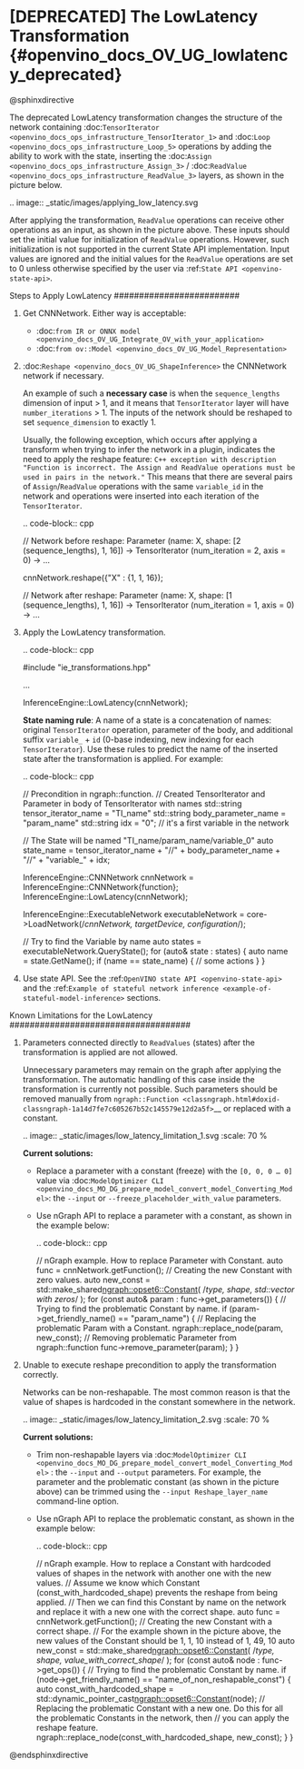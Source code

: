 # [DEPRECATED] The LowLatency Transformation {#openvino_docs_OV_UG_lowlatency_deprecated}

@sphinxdirective

The deprecated LowLatency transformation changes the structure of the network containing :doc:`TensorIterator <openvino_docs_ops_infrastructure_TensorIterator_1>` and :doc:`Loop <openvino_docs_ops_infrastructure_Loop_5>` operations by adding the ability to work with the state, inserting the :doc:`Assign <openvino_docs_ops_infrastructure_Assign_3>` / :doc:`ReadValue <openvino_docs_ops_infrastructure_ReadValue_3>` layers, as shown in the picture below.

.. image:: _static/images/applying_low_latency.svg

After applying the transformation, ``ReadValue`` operations can receive other operations as an input, as shown in the picture above. These inputs should set the initial value for initialization of ``ReadValue`` operations. However, such initialization is not supported in the current State API implementation. Input values are ignored and the initial values for the ``ReadValue`` operations are set to 0 unless otherwise specified by the user via :ref:`State API <openvino-state-api>`.

Steps to Apply LowLatency
#########################

1. Get CNNNetwork. Either way is acceptable:

   * :doc:`from IR or ONNX model <openvino_docs_OV_UG_Integrate_OV_with_your_application>`
   * :doc:`from ov::Model <openvino_docs_OV_UG_Model_Representation>`

2. :doc:`Reshape <openvino_docs_OV_UG_ShapeInference>` the CNNNetwork network if necessary.

   An example of such a **necessary case** is when the ``sequence_lengths`` dimension of input > 1, and it means that ``TensorIterator`` layer will have ``number_iterations`` > 1. The inputs of the network should be reshaped to set ``sequence_dimension`` to exactly 1.

   Usually, the following exception, which occurs after applying a transform when trying to infer the network in a plugin, indicates the need to apply the reshape feature: 
   ``C++ exception with description "Function is incorrect. The Assign and ReadValue operations must be used in pairs in the network."``
   This means that there are several pairs of ``Assign``/``ReadValue`` operations with the same ``variable_id`` in the network and operations were inserted into each iteration of the ``TensorIterator``.

   .. code-block:: cpp

      // Network before reshape: Parameter (name: X, shape: [2 (sequence_lengths), 1, 16]) -> TensorIterator (num_iteration = 2, axis = 0) -> ...

      cnnNetwork.reshape({"X" : {1, 1, 16});

      // Network after reshape: Parameter (name: X, shape: [1 (sequence_lengths), 1, 16]) -> TensorIterator (num_iteration = 1, axis = 0) -> ...


3. Apply the LowLatency transformation.

   .. code-block:: cpp

      #include "ie_transformations.hpp"

      ...

      InferenceEngine::LowLatency(cnnNetwork);


   **State naming rule**:  A name of a state is a concatenation of names: original ``TensorIterator`` operation, parameter of the body, and additional suffix ``variable_`` + ``id`` (0-base indexing, new indexing for each ``TensorIterator``). Use these rules to predict the name of the inserted state after the transformation is applied. For example:

   .. code-block:: cpp

      // Precondition in ngraph::function.
      // Created TensorIterator and Parameter in body of TensorIterator with names
      std::string tensor_iterator_name = "TI_name"
      std::string body_parameter_name = "param_name"
      std::string idx = "0"; // it's a first variable in the network

      // The State will be named "TI_name/param_name/variable_0"
      auto state_name = tensor_iterator_name + "//" + body_parameter_name + "//" + "variable_" + idx;

      InferenceEngine::CNNNetwork cnnNetwork = InferenceEngine::CNNNetwork{function};
      InferenceEngine::LowLatency(cnnNetwork);

      InferenceEngine::ExecutableNetwork executableNetwork = core->LoadNetwork(/*cnnNetwork, targetDevice, configuration*/);

      // Try to find the Variable by name
      auto states = executableNetwork.QueryState();
      for (auto& state : states) {
         auto name = state.GetName();
         if (name == state_name) {
            // some actions
         }
      }


4. Use state API. See the :ref:`OpenVINO state API <openvino-state-api>` and the :ref:`Example of stateful network inference <example-of-stateful-model-inference>` sections.

Known Limitations for the LowLatency
####################################

1. Parameters connected directly to ``ReadValues`` (states) after the transformation is applied are not allowed.

   Unnecessary parameters may remain on the graph after applying the transformation. The automatic handling of this case inside the transformation is currently not possible. Such parameters should be removed manually from `ngraph::Function <classngraph.html#doxid-classngraph-1a14d7fe7c605267b52c145579e12d2a5f>`__ or replaced with a constant.

   .. image:: _static/images/low_latency_limitation_1.svg
      :scale: 70 %

   **Current solutions:**

   * Replace a parameter with a constant (freeze) with the ``[0, 0, 0 … 0]`` value via :doc:`ModelOptimizer CLI <openvino_docs_MO_DG_prepare_model_convert_model_Converting_Model>`: the ``--input`` or ``--freeze_placeholder_with_value`` parameters.
   * Use nGraph API to replace a parameter with a constant, as shown in the example below:

     .. code-block:: cpp

        // nGraph example. How to replace Parameter with Constant.
        auto func = cnnNetwork.getFunction();
        // Creating the new Constant with zero values.
        auto new_const = std::make_shared<ngraph::opset6::Constant>( /*type, shape, std::vector with zeros*/ );
        for (const auto& param : func->get_parameters()) {
           // Trying to find the problematic Constant by name.
           if (param->get_friendly_name() == "param_name") {
              // Replacing the problematic Param with a Constant.
              ngraph::replace_node(param, new_const);
              // Removing problematic Parameter from ngraph::function
              func->remove_parameter(param);
           }
        }

2. Unable to execute reshape precondition to apply the transformation correctly.

   Networks can be non-reshapable. The most common reason is that the value of shapes is hardcoded in the constant somewhere in the network.

   .. image:: _static/images/low_latency_limitation_2.svg
      :scale: 70 %


   **Current solutions:**

   * Trim non-reshapable layers via :doc:`ModelOptimizer CLI <openvino_docs_MO_DG_prepare_model_convert_model_Converting_Model>` : the ``--input`` and ``--output`` parameters. For example, the    parameter and the problematic constant (as shown in the picture above) can be trimmed using the ``--input Reshape_layer_name`` command-line option.
   * Use nGraph API to replace the problematic constant, as shown in the example below:

     .. code-block:: cpp

        // nGraph example. How to replace a Constant with hardcoded values of shapes in the network with another one with the new values.
        // Assume we know which Constant (const_with_hardcoded_shape) prevents the reshape from being applied.
        // Then we can find this Constant by name on the network and replace it with a new one with the correct shape.
        auto func = cnnNetwork.getFunction();
        // Creating the new Constant with a correct shape.
        // For the example shown in the picture above, the new values of the Constant should be 1, 1, 10 instead of 1, 49, 10
        auto new_const = std::make_shared<ngraph::opset6::Constant>( /*type, shape, value_with_correct_shape*/ );
        for (const auto& node : func->get_ops()) {
           // Trying to find the problematic Constant by name.
           if (node->get_friendly_name() == "name_of_non_reshapable_const") {
              auto const_with_hardcoded_shape = std::dynamic_pointer_cast<ngraph::opset6::Constant>(node);
              // Replacing the problematic Constant with a new one. Do this for all the problematic Constants in the network, then
              // you can apply the reshape feature.
              ngraph::replace_node(const_with_hardcoded_shape, new_const);
           }
        }

@endsphinxdirective
